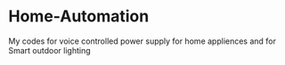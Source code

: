# Home-Automation
 My codes for voice controlled power supply for home appliences and for Smart outdoor lighting
